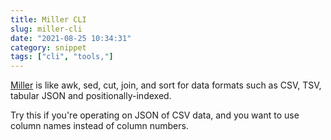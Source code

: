 ```yaml
---
title: Miller CLI
slug: miller-cli
date: "2021-08-25 10:34:31"
category: snippet
tags: ["cli", "tools,"]
---
```


[Miller](https://github.com/johnkerl/miller) is like awk, sed, cut, join, and
sort for data formats such as CSV, TSV, tabular JSON and positionally-indexed.

Try this if you're operating on JSON of CSV data, and you want to use column names
instead of column numbers.

